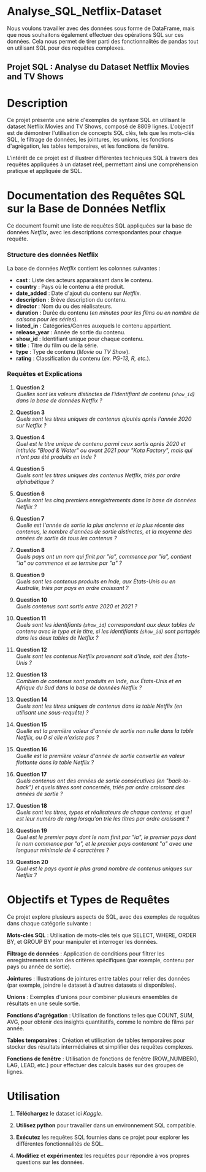 # Analyse_SQL_Netflix-Dataset
 
Nous voulons travailler avec des données sous forme de DataFrame, mais que nous souhaitons également effectuer des opérations SQL sur ces données. Cela nous permet de tirer parti des fonctionnalités de pandas tout en utilisant SQL pour des requêtes complexes.


## Projet SQL : Analyse du Dataset Netflix Movies and TV Shows
# Description
Ce projet présente une série d'exemples de syntaxe SQL en utilisant le dataset Netflix Movies and TV Shows, composé de 8809 lignes. 
L'objectif est de démontrer l'utilisation de concepts SQL clés, tels que les mots-clés SQL, le filtrage de données, les jointures, les unions, les fonctions d'agrégation, les tables temporaires, et les fonctions de fenêtre.

L'intérêt de ce projet est d'illustrer différentes techniques SQL à travers des requêtes appliquées à un dataset réel, permettant ainsi une compréhension pratique et appliquée de SQL.

# **Documentation des Requêtes SQL sur la Base de Données Netflix**

Ce document fournit une liste de requêtes SQL appliquées sur la base de données _Netflix_, avec les descriptions correspondantes pour chaque requête.

### **Structure des données Netflix**

La base de données _Netflix_ contient les colonnes suivantes :

- **cast** : Liste des acteurs apparaissant dans le contenu.
- **country** : Pays où le contenu a été produit.
- **date_added** : Date d'ajout du contenu sur _Netflix_.
- **description** : Brève description du contenu.
- **director** : Nom du ou des réalisateurs.
- **duration** : Durée du contenu (_en minutes pour les films ou en nombre de saisons pour les séries_).
- **listed_in** : Catégories/Genres auxquels le contenu appartient.
- **release_year** : Année de sortie du contenu.
- **show_id** : Identifiant unique pour chaque contenu.
- **title** : Titre du film ou de la série.
- **type** : Type de contenu (_Movie_ ou _TV Show_).
- **rating** : Classification du contenu (_ex. PG-13, R, etc._).

### **Requêtes et Explications**

1. **Question 2**  
   _Quelles sont les valeurs distinctes de l'identifiant de contenu (`show_id`) dans la base de données Netflix ?_

2. **Question 3**  
   _Quels sont les titres uniques de contenus ajoutés après l'année 2020 sur Netflix ?_

3. **Question 4**  
   _Quel est le titre unique de contenu parmi ceux sortis après 2020 et intitulés "Blood & Water" ou avant 2021 pour "Kota Factory", mais qui n'ont pas été produits en Inde ?_

4. **Question 5**  
   _Quels sont les titres uniques des contenus Netflix, triés par ordre alphabétique ?_

5. **Question 6**  
   _Quels sont les cinq premiers enregistrements dans la base de données Netflix ?_

6. **Question 7**  
   _Quelle est l'année de sortie la plus ancienne et la plus récente des contenus, le nombre d'années de sortie distinctes, et la moyenne des années de sortie de tous les contenus ?_

7. **Question 8**  
   _Quels pays ont un nom qui finit par "ia", commence par "ia", contient "ia" ou commence et se termine par "a" ?_

8. **Question 9**  
   _Quels sont les contenus produits en Inde, aux États-Unis ou en Australie, triés par pays en ordre croissant ?_

9. **Question 10**  
   _Quels contenus sont sortis entre 2020 et 2021 ?_

10. **Question 11**  
    _Quels sont les identifiants (`show_id`) correspondant aux deux tables de contenu avec le type et le titre, si les identifiants (`show_id`) sont partagés dans les deux tables de Netflix ?_

11. **Question 12**  
    _Quels sont les contenus Netflix provenant soit d'Inde, soit des États-Unis ?_

12. **Question 13**  
    _Combien de contenus sont produits en Inde, aux États-Unis et en Afrique du Sud dans la base de données Netflix ?_

13. **Question 14**  
    _Quels sont les titres uniques de contenus dans la table Netflix (en utilisant une sous-requête) ?_

14. **Question 15**  
    _Quelle est la première valeur d'année de sortie non nulle dans la table Netflix, ou 0 si elle n'existe pas ?_

15. **Question 16**  
    _Quelle est la première valeur d'année de sortie convertie en valeur flottante dans la table Netflix ?_

16. **Question 17**  
    _Quels contenus ont des années de sortie consécutives (en "back-to-back") et quels titres sont concernés, triés par ordre croissant des années de sortie ?_

17. **Question 18**  
    _Quels sont les titres, types et réalisateurs de chaque contenu, et quel est leur numéro de rang lorsqu'on trie les titres par ordre croissant ?_

18. **Question 19**  
    _Quel est le premier pays dont le nom finit par "ia", le premier pays dont le nom commence par "a", et le premier pays contenant "a" avec une longueur minimale de 4 caractères ?_

19. **Question 20**  
    _Quel est le pays ayant le plus grand nombre de contenus uniques sur Netflix ?_



# Objectifs et Types de Requêtes
Ce projet explore plusieurs aspects de SQL, avec des exemples de requêtes dans chaque catégorie suivante :

**Mots-clés SQL** :  Utilisation de mots-clés tels que SELECT, WHERE, ORDER BY, et GROUP BY pour manipuler et interroger les données.

**Filtrage de données** : Application de conditions pour filtrer les enregistrements selon des critères spécifiques (par exemple, contenu par pays ou année de sortie).

**Jointures** : Illustrations de jointures entre tables pour relier des données (par exemple, joindre le dataset à d'autres datasets si disponibles).

**Unions** : Exemples d'unions pour combiner plusieurs ensembles de résultats en une seule sortie.

**Fonctions d'agrégation** : Utilisation de fonctions telles que COUNT, SUM, AVG, pour obtenir des insights quantitatifs, comme le nombre de films par année.

**Tables temporaires** : Création et utilisation de tables temporaires pour stocker des résultats intermédiaires et simplifier des requêtes complexes.

**Fonctions de fenêtre** : Utilisation de fonctions de fenêtre (ROW_NUMBER(), LAG, LEAD, etc.) pour effectuer des calculs basés sur des groupes de lignes.


# **Utilisation**

1. **Téléchargez** le dataset ici _Kaggle_.

2. **Utilisez python** pour travailler dans un environnement SQL compatible.

3. **Exécutez** les requêtes SQL fournies dans ce projet pour explorer les différentes fonctionnalités de SQL.

4. **Modifiez** et **expérimentez** les requêtes pour répondre à vos propres questions sur les données.

